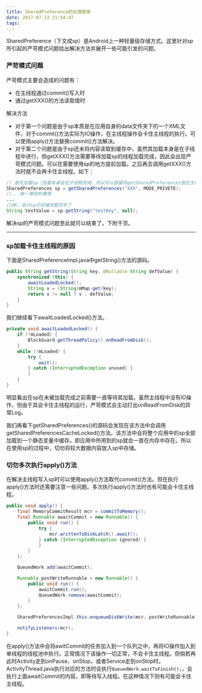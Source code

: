 ```yaml
---
title: SheredPreference的合理使用
date: 2017-07-13 21:54:47
tags:
---
```

SharedPreference（下文成sp）是Android上一种轻量级存储方式。这里针对sp所引起的严苛模式问题给出解决方法并展开一些可能引发的问题。

### 严苛模式问题 ###

严苛模式主要会造成的问题有：
- 在主线程通过commit()写入时
- 通过getXXX()的方法读取值时

解决方法
- 对于第一个问题是由于sp本质是在应用自身的data文件夹下的一个XML文件，对于commit()方法实际为IO操作，在主线程操作会卡住主线程的执行。可以使用apply()方法替换commit()方法解决。
- 对于第二个问题是由于sp还未将内容读取到缓存中，虽然其加载本身是在子线程中进行，但getXXX()方法需要等待加载sp的线程加载完成，因此会出现严苛模式问题。可以在需要使用sp的地方提前加载。之后再去调用getXXX()方法时就不会再卡住主线程。如下：

``` java
// 首先加载sp（加载本身会在子线程完成，所以可以直接将getSharedPreferences放在主线程中）
SharedPreferences sp = getSharedPreferences("XXX", MODE_PRIVETE);
//...做一堆别的事情
...
//OK，估计sp已经被加载完毕了
String testValue = sp.getString("testKey", null);
```

解决sp的严苛模式问题至此就可以结束了，下附干货。

--- 

### sp加载卡住主线程的原因 ###
下面是SharedPreferenceImpl.java中getString()方法的源码。
``` java
public String getString(String key, @Nullable String defValue) {
    synchronized (this) {
        awaitLoadedLocked();
        String v = (String)mMap.get(key);
        return v != null ? v : defValue;
    }
}
```
我们继续看下awaitLoadedLocked()方法。
``` java
private void awaitLoadedLocked() {
    if (!mLoaded) {
        BlockGuard.getThreadPolicy().onReadFromDisk();
    }
    while (!mLoaded) {
        try {
            wait();
        } catch (InterruptedException unused) {
        }
    }
}
```
明显看出在sp在未被加载完成之前需要一直等待其加载。虽然主线程中没有IO操作，但由于其会卡住主线程的运行，严苛模式会主动打出onReadFromDisk的异常Log。

我们再看下getSharedPreferences()的源码会发现在该方法中会调用getSharedPreferencesCacheLocked()方法。该方法中会将整个应用中的sp全部加载到一个静态变量中缓存。即应用中所用到的sp就会一直在内存中存在。所以在使用sp的过程中，切勿将较大数据内容放入sp中存储。

### 切勿多次执行apply()方法 ###
在解决主线程写入sp时可以使用apply()方法取代commit()方法。但在执行apply()方法时还需要注意一些问题。多次执行apply()方法时也有可能会卡住主线程。
``` java
public void apply() {
    final MemoryCommitResult mcr = commitToMemory();
    final Runnable awaitCommit = new Runnable() {
        public void run() {
            try {
                mcr.writtenToDiskLatch().await();
            } catch (InterruptedException ignored) {
            }
        }
    };

    QueuedWork.add(awaitCommit);

    Runnable postWriteRunnable = new Runnable() {
        public void run() {
            awaitCommit.run();
            QueuedWork.remove(awaitCommit);
        }
    };

    SharedPreferencesImpl.this.enqueueDiskWrite(mcr, postWriteRunnable);

    notifyListeners(mcr);
}
```
在apply()方法中会将awitCommit的任务加入到一个队列之中，再将IO操作加入到单线程的线程池中执行。正常情况下该操作一切正常，不会卡住主线程。但倘若再此时Activity走到onPause、onStop，或者Service走到onStop时。ActivityThread.java执行对应的方法时会执行`QueuedWork.waitToFinish();`，会执行上面awaitCommit的内容，即等待写入线程。在这种情况下则有可能会卡住主线程。